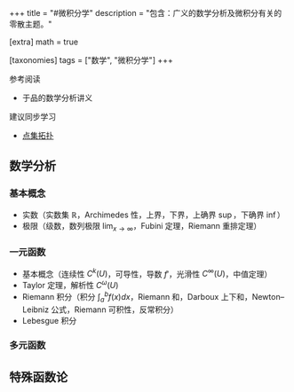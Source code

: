 +++
title = "#微积分学"
description = "包含：广义的数学分析及微积分有关的零散主题。"

[extra]
math = true

[taxonomies]
tags = ["数学", "微积分学"]
+++

参考阅读
* 于品的数学分析讲义

建议同步学习
* [点集拓扑](/_misc/topology/)

## 数学分析
### 基本概念
- 实数（实数集 $\mathbb{R}$，Archimedes 性，上界，下界，上确界 $\sup$，下确界 $\inf$）
- 极限（级数，数列极限 $\lim_{x\to \infty}$，Fubini 定理，Riemann 重排定理）

### 一元函数
- 基本概念（连续性 $C^k(U)$，可导性，导数 $f'$，光滑性 $C^{\infty}(U)$，中值定理）
- Taylor 定理，解析性 $C^{\omega}(U)$
- Riemann 积分（积分 $\int_a^b f(x) dx$，Riemann 和，Darboux 上下和，Newton–Leibniz 公式，Riemann 可积性，反常积分）
- Lebesgue 积分

### 多元函数

## 特殊函数论
